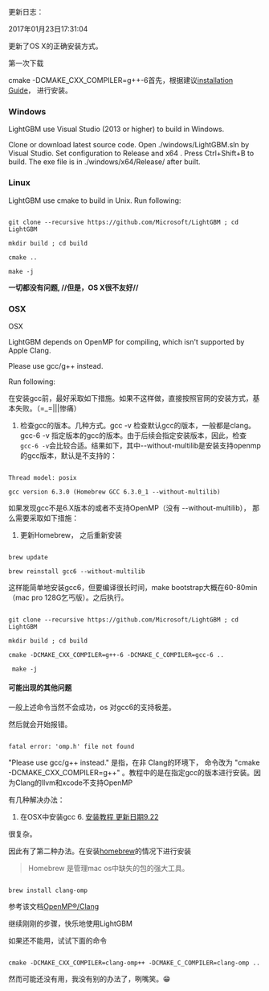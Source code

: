 更新日志：

2017年01月23日17:31:04

更新了OS X的正确安装方式。



第一次下载

cmake -DCMAKE_CXX_COMPILER=g++-6首先，根据建议[installation Guide](https://github.com/Microsoft/LightGBM/wiki/Installation-Guide)，  进行安装。

### Windows

LightGBM use Visual Studio (2013 or higher) to build in Windows.

Clone or download latest source code.
Open ./windows/LightGBM.sln by Visual Studio.
Set configuration to Release and x64 .
Press Ctrl+Shift+B to build.
The exe file is in ./windows/x64/Release/ after built.
### Linux

LightGBM use cmake to build in Unix. Run following:

```

git clone --recursive https://github.com/Microsoft/LightGBM ; cd LightGBM 

mkdir build ; cd build 

cmake .. 

make -j

```

**一切都没有问题, //但是，OS X很不友好//**
### OSX

OSX

LightGBM depends on OpenMP for compiling, which isn't supported by Apple Clang.

Please use gcc/g++ instead.

Run following:

在安装gcc前，最好采取如下措施。如果不这样做，直接按照官网的安装方式，基本失败。（=_=|||惨痛）

1. 检查gcc的版本。几种方式。gcc -v 检查默认gcc的版本，一般都是clang。 gcc-6 -v 指定版本的gcc的版本。由于后续会指定安装版本，因此，检查 `gcc-6 -v`会比较合适。结果如下，其中--without-multilib是安装支持openmp的gcc版本，默认是不支持的：

```

Thread model: posix

gcc version 6.3.0 (Homebrew GCC 6.3.0_1 --without-multilib) 

```

如果发现gcc不是6.X版本的或者不支持OpenMP（没有 --without-multilib）， 那么需要采取如下措施：

1. 更新Homebrew， 之后重新安装

```shell

brew update

brew reinstall gcc6 --without-multilib

```

这样能简单地安装gcc6，但要编译很长时间，make bootstrap大概在60-80min（mac pro 128G乞丐版）。之后执行。

```shell

git clone --recursive https://github.com/Microsoft/LightGBM ; cd LightGBM 

mkdir build ; cd build 

cmake -DCMAKE_CXX_COMPILER=g++-6 -DCMAKE_C_COMPILER=gcc-6 .. 

 make -j

```

#### 可能出现的其他问题

一般上述命令当然不会成功，os 对gcc6的支持极差。

然后就会开始报错。

```shell

fatal error: 'omp.h' file not found
```

"Please use gcc/g++ instead." 是指，在非 Clang的环境下， 命令改为 "cmake -DCMAKE_CXX_COMPILER=g++" 。教程中的是在指定gcc的版本进行安装。因为Clang的llvm和xcode不支持OpenMP

有几种解决办法：

1. 在OSX中安装gcc 6. [安装教程 更新日期9.22](https://solarianprogrammer.com/2016/05/10/compiling-gcc-6-mac-os-x/)

很复杂。

因此有了第二种办法。在安装[homebrew](http://brew.sh/)的情况下进行安装

>Homebrew 是管理mac os中缺失的包的强大工具。

```

brew install clang-omp

```

参考该文档[OpenMP®/Clang](http://clang-omp.github.io/)

继续刚刚的步骤，快乐地使用LightGBM

如果还不能用，试试下面的命令

```shell

cmake -DCMAKE_CXX_COMPILER=clang-omp++ -DCMAKE_C_COMPILER=clang-omp .. 

```

然而可能还没有用，我没有别的办法了，咧嘴笑。😁